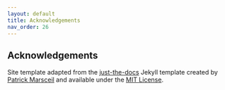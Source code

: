 ```yaml
---
layout: default
title: Acknowledgements
nav_order: 26
---
```

## Acknowledgements

Site template adapted from the [just-the-docs](https://github.com/pmarsceill/just-the-docs) Jekyll template created by [Patrick Marsceil](https://github.com/pmarsceill) and available under the [MIT License](http://opensource.org/licenses/MIT).
